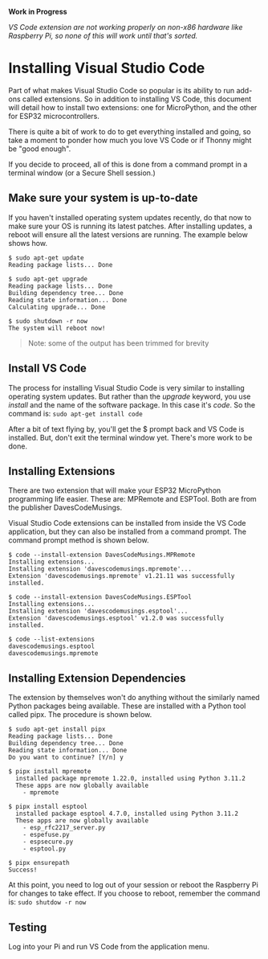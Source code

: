 **Work in Progress**

_VS Code extension are not working properly on non-x86 hardware like Raspberry Pi, so none of this will work until that's sorted._

# Installing Visual Studio Code
Part of what makes Visual Studio Code so popular is its ability to run add-ons called extensions. So in addition to installing VS Code, this document will detail how to install two extensions: one for MicroPython, and the other for ESP32 microcontrollers.

There is quite a bit of work to do to get everything installed and going, so take a moment to ponder how much you love VS Code or if Thonny might be "good enough".

If you decide to proceed, all of this is done from a command prompt in a terminal window (or a Secure Shell session.)

## Make sure your system is up-to-date
If you haven't installed operating system updates recently, do that now to make sure your OS is running its latest patches.
After installing updates, a reboot will ensure all the latest versions are running. The example below shows how.

```
$ sudo apt-get update
Reading package lists... Done

$ sudo apt-get upgrade
Reading package lists... Done
Building dependency tree... Done
Reading state information... Done
Calculating upgrade... Done

$ sudo shutdown -r now
The system will reboot now!
```

> Note: some of the output has been trimmed for brevity

## Install VS Code
The process for installing Visual Studio Code is very similar to installing operating system updates. But rather than the _upgrade_ keyword, you use _install_ and the name of the software package. In this case it's _code_. So the command is: `sudo apt-get install code`

After a bit of text flying by, you'll get the $ prompt back and VS Code is installed. But, don't exit the terminal window yet. There's more work to be done.

## Installing Extensions
There are two extension that will make your ESP32 MicroPython programming life easier. These are: MPRemote and ESPTool. Both are from the publisher DavesCodeMusings.

Visual Studio Code extensions can be installed from inside the VS Code application, but they can also be installed from a command prompt. The command prompt method is shown below.

```
$ code --install-extension DavesCodeMusings.MPRemote
Installing extensions...
Installing extension 'davescodemusings.mpremote'...
Extension 'davescodemusings.mpremote' v1.21.11 was successfully installed.

$ code --install-extension DavesCodeMusings.ESPTool
Installing extensions...
Installing extension 'davescodemusings.esptool'...
Extension 'davescodemusings.esptool' v1.2.0 was successfully installed.

$ code --list-extensions
davescodemusings.esptool
davescodemusings.mpremote
```

## Installing Extension Dependencies
The extension by themselves won't do anything without the similarly named Python packages being available. These are installed with a Python tool called pipx. The procedure is shown below.

```
$ sudo apt-get install pipx
Reading package lists... Done
Building dependency tree... Done
Reading state information... Done
Do you want to continue? [Y/n] y

$ pipx install mpremote
  installed package mpremote 1.22.0, installed using Python 3.11.2
  These apps are now globally available
    - mpremote

$ pipx install esptool
  installed package esptool 4.7.0, installed using Python 3.11.2
  These apps are now globally available
    - esp_rfc2217_server.py
    - espefuse.py
    - espsecure.py
    - esptool.py

$ pipx ensurepath
Success!
```

At this point, you need to log out of your session or reboot the Raspberry Pi for changes to take effect. If you choose to reboot, remember the command is: `sudo shutdow -r now`

## Testing
Log into your Pi and run VS Code from the application menu.
